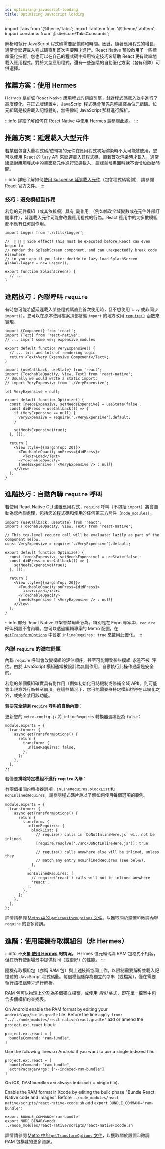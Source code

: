 ```yaml
---
id: optimizing-javascript-loading
title: Optimizing JavaScript loading
---
```


import Tabs from '@theme/Tabs'; import TabItem from '@theme/TabItem'; import constants from '@site/core/TabsConstants';

解析和執行 JavaScript 程式碼需要記憶體和時間。因此，隨著應用程式的增長，通常會延遲載入程式碼直到首次需要時才進行。React Native 預設啟用了一些標準優化技術，您也可以在自己的程式碼中採用特定技巧來幫助 React 更有效率地載入應用程式。對於大型應用程式，還有一些進階的自動優化方案（各有利弊）可供選擇。

## 推薦方案：使用 Hermes

Hermes 是新版 React Native 應用程式的預設引擎，針對程式碼載入效率進行了高度優化。在正式版建置中，JavaScript 程式碼會預先完整編譯為位元組碼。位元組碼是按需載入記憶體的，無需像純 JavaScript 那樣進行解析。

:::info
詳細了解如何在 React Native 中使用 Hermes [請參閱此處](./hermes)。
:::

## 推薦方案：延遲載入大型元件

若某個包含大量程式碼/依賴項的元件在應用程式初始渲染時不太可能被使用，您可以使用 React 的 [`lazy`](https://react.dev/reference/react/lazy) API 來延遲載入其程式碼，直到首次渲染時才載入。通常建議對應用程式中的畫面級元件進行延遲載入，這樣新增畫面時就不會增加啟動時間。

:::info
詳細了解如何[使用 Suspense 延遲載入元件](https://react.dev/reference/react/lazy#suspense-for-code-splitting)（包含程式碼範例），請參閱 React 官方文件。
:::

### 技巧：避免模組副作用

若您的元件模組（或其依賴項）具有_副作用_（例如修改全域變數或在元件外部訂閱事件），延遲載入元件可能會改變應用程式的行為。React 應用中的大多數模組都不應有任何副作用。

```tsx title="SideEffects.tsx"
import Logger from './utils/Logger';

//  🚩 🚩 🚩 Side effect! This must be executed before React can even begin to
// render the SplashScreen component, and can unexpectedly break code elsewhere
// in your app if you later decide to lazy-load SplashScreen.
global.logger = new Logger();

export function SplashScreen() {
  // ...
}
```

## 進階技巧：內聯呼叫 `require`

有時您可能希望延遲載入某些程式碼直到首次使用時，但不想使用 `lazy` 或非同步 `import()`。您可以在原本使用檔案頂部靜態 `import` 的地方改用 [`require()`](https://metrobundler.dev/docs/module-api/#require) 函數來實現。

```tsx title="VeryExpensive.tsx"
import {Component} from 'react';
import {Text} from 'react-native';
// ... import some very expensive modules

export default function VeryExpensive() {
  // ... lots and lots of rendering logic
  return <Text>Very Expensive Component</Text>;
}
```

```tsx title="Optimized.tsx"
import {useCallback, useState} from 'react';
import {TouchableOpacity, View, Text} from 'react-native';
// Usually we would write a static import:
// import VeryExpensive from './VeryExpensive';

let VeryExpensive = null;

export default function Optimize() {
  const [needsExpensive, setNeedsExpensive] = useState(false);
  const didPress = useCallback(() => {
    if (VeryExpensive == null) {
      VeryExpensive = require('./VeryExpensive').default;
    }

    setNeedsExpensive(true);
  }, []);

  return (
    <View style={{marginTop: 20}}>
      <TouchableOpacity onPress={didPress}>
        <Text>Load</Text>
      </TouchableOpacity>
      {needsExpensive ? <VeryExpensive /> : null}
    </View>
  );
}
```

## 進階技巧：自動內聯 `require` 呼叫

若使用 React Native CLI 建置應用程式，`require` 呼叫（不包括 `import`）將會自動為您內聯處理，包括您的程式碼和使用的任何第三方套件（`node_modules`）。

```tsx
import {useCallback, useState} from 'react';
import {TouchableOpacity, View, Text} from 'react-native';

// This top-level require call will be evaluated lazily as part of the component below.
const VeryExpensive = require('./VeryExpensive').default;

export default function Optimize() {
  const [needsExpensive, setNeedsExpensive] = useState(false);
  const didPress = useCallback(() => {
    setNeedsExpensive(true);
  }, []);

  return (
    <View style={{marginTop: 20}}>
      <TouchableOpacity onPress={didPress}>
        <Text>Load</Text>
      </TouchableOpacity>
      {needsExpensive ? <VeryExpensive /> : null}
    </View>
  );
}
```

:::info
部分 React Native 框架會禁用此行為。特別是在 Expo 專案中，`require` 呼叫預設不會內聯。您可以透過編輯專案的 Metro 配置，在 [`getTransformOptions`](https://metrobundler.dev/docs/configuration#gettransformoptions) 中設定 `inlineRequires: true` 來啟用此優化。
:::

### 內聯 `require` 的潛在問題

內聯 `require` 呼叫會改變模組的評估順序，甚至可能導致某些模組_永遠不被_評估。由於 JavaScript 模組通常被設計為無副作用，自動執行此操作通常是安全的。

若您的某個模組確實具有副作用（例如初始化日誌機制或修補全域 API），則可能會出現意外行為甚至崩潰。在這些情況下，您可能需要將特定模組排除在此優化之外，或完全禁用該功能。

若要**完全禁用 `require` 呼叫的自動內聯**：

更新您的 `metro.config.js` 將 `inlineRequires` 轉換器選項設為 `false`：

```tsx title="metro.config.js"
module.exports = {
  transformer: {
    async getTransformOptions() {
      return {
        transform: {
          inlineRequires: false,
        },
      };
    },
  },
};
```

若僅要**排除特定模組不進行 `require` 內聯**：

有兩個相關的轉換器選項：`inlineRequires.blockList` 和 `nonInlinedRequires`。請參閱程式碼片段以了解如何使用每個選項的範例。

```tsx title="metro.config.js"
module.exports = {
  transformer: {
    async getTransformOptions() {
      return {
        transform: {
          inlineRequires: {
            blockList: {
              // require() calls in `DoNotInlineHere.js` will not be inlined.
              [require.resolve('./src/DoNotInlineHere.js')]: true,

              // require() calls anywhere else will be inlined, unless they
              // match any entry nonInlinedRequires (see below).
            },
          },
          nonInlinedRequires: [
            // require('react') calls will not be inlined anywhere
            'react',
          ],
        },
      };
    },
  },
};
```

詳情請參閱 [Metro 中的 `getTransformOptions` 文件](https://metrobundler.dev/docs/configuration#gettransformoptions)，以獲取關於設置和微調內聯 `require` 的更多資訊。

## 進階：使用隨機存取模組包（非 Hermes）

:::info
**不支援 [使用 Hermes](#use-hermes) 的情況。** Hermes 位元組碼與 RAM 包格式不相容，但在所有使用場景中提供相同（或更好）的性能。
:::

隨機存取模組包（亦稱 RAM 包）與上述技術協同工作，以限制需要解析並載入記憶體的 JavaScript 程式碼量。每個模組儲存為獨立的字串（或檔案），僅在需要執行該模組時才進行解析。

RAM 包可以物理上分割為多個獨立檔案，或使用 _索引_ 格式，即在單一檔案中包含多個模組的查找表。

<Tabs groupId="platform" queryString defaultValue={constants.defaultPlatform} values={constants.platforms}>
<TabItem value="android">

On Android enable the RAM format by editing your `android/app/build.gradle` file. Before the line `apply from: "../../node_modules/react-native/react.gradle"` add or amend the `project.ext.react` block:

```
project.ext.react = [
  bundleCommand: "ram-bundle",
]
```

Use the following lines on Android if you want to use a single indexed file:

```
project.ext.react = [
  bundleCommand: "ram-bundle",
  extraPackagerArgs: ["--indexed-ram-bundle"]
]
```

</TabItem>
<TabItem value="ios">

On iOS, RAM bundles are always indexed ( = single file).

Enable the RAM format in Xcode by editing the build phase "Bundle React Native code and images". Before `../node_modules/react-native/scripts/react-native-xcode.sh` add `export BUNDLE_COMMAND="ram-bundle"`:

```
export BUNDLE_COMMAND="ram-bundle"
export NODE_BINARY=node
../node_modules/react-native/scripts/react-native-xcode.sh
```

</TabItem>
</Tabs>

詳情請參閱 [Metro 中的 `getTransformOptions` 文件](https://metrobundler.dev/docs/configuration#gettransformoptions)，以獲取關於設置和微調 RAM 包構建的更多資訊。